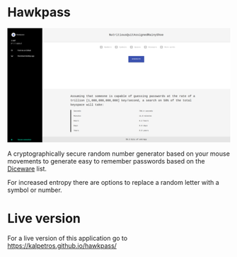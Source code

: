 # Hawkpass

![](hawkpass.png)

A cryptographically secure random number generator based on your mouse movements to generate easy to remember passwords based on the [Diceware](http://world.std.com/~reinhold/diceware.html) list.

For increased entropy there are options to replace a random letter with a symbol or number.

# Live version

For a live version of this application go to https://kalpetros.github.io/hawkpass/
